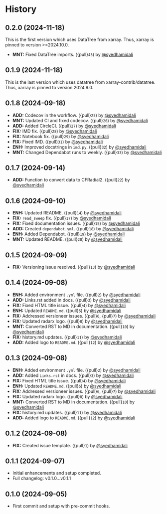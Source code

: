 # History

## 0.2.0 (2024-11-18)
This is the first version which uses DataTree from xarray. Thus, xarray is pinned to version >=2024.10.0.
- **MNT:** Fixed DataTree imports. ({pull}`45`) by [@syedhamidali](https://github.com/syedhamidali)

## 0.1.9 (2024-11-18)
This is the last version which uses datatree from xarray-contrib/datatree. Thus, xarray is pinned to version 2024.9.0.

## 0.1.8 (2024-09-18)
- **ADD:** Codecov in the workflow. ({pull}`25`) by [@syedhamidali](https://github.com/syedhamidali)
- **MNT:** Updated CI and fixed codecov. ({pull}`26`) by [@syedhamidali](https://github.com/syedhamidali)
- **ADD:** Added CircleCI. ({pull}`27`) by [@syedhamidali](https://github.com/syedhamidali)
- **FIX:** IMD fix. ({pull}`28`) by [@syedhamidali](https://github.com/syedhamidali)
- **FIX:** Notebook fix. ({pull}`29`) by [@syedhamidali](https://github.com/syedhamidali)
- **FIX:** Fixed IMD. ({pull}`31`) by [@syedhamidali](https://github.com/syedhamidali)
- **ENH:** Improved docstrings in `imd.py`. ({pull}`32`) by [@syedhamidali](https://github.com/syedhamidali)
- **MNT:** Changed Dependabot runs to weekly. ({pull}`33`) by [@syedhamidali](https://github.com/syedhamidali)

## 0.1.7 (2024-09-14)
- **ADD:** Function to convert data to CFRadial2. ({pull}`22`) by [@syedhamidali](https://github.com/syedhamidali)

## 0.1.6 (2024-09-10)
- **ENH:** Updated README. ({pull}`14`) by [@syedhamidali](https://github.com/syedhamidali)
- **FIX:** `read_sweep` fix. ({pull}`17`) by [@syedhamidali](https://github.com/syedhamidali)
- **FIX:** Fixed documentation issues. ({pull}`15`) by [@syedhamidali](https://github.com/syedhamidali)
- **ADD:** Created `dependabot.yml`. ({pull}`18`) by [@syedhamidali](https://github.com/syedhamidali)
- **ENH:** Added Dependabot. ({pull}`19`) by [@syedhamidali](https://github.com/syedhamidali)
- **MNT:** Updated README. ({pull}`20`) by [@syedhamidali](https://github.com/syedhamidali)

## 0.1.5 (2024-09-09)
- **FIX:** Versioning issue resolved. ({pull}`13`) by [@syedhamidali](https://github.com/syedhamidali)

## 0.1.4 (2024-09-08)
- **ENH:** Added environment `.yml` file. ({pull}`2`) by [@syedhamidali](https://github.com/syedhamidali)
- **ADD:** Links.rst added in docs. ({pull}`3`) by [@syedhamidali](https://github.com/syedhamidali)
- **FIX:** Fixed HTML title issue. ({pull}`4`) by [@syedhamidali](https://github.com/syedhamidali)
- **ENH:** Updated `README.md`. ({pull}`5`) by [@syedhamidali](https://github.com/syedhamidali)
- **FIX:** Addressed versioneer issues. ({pull}`6`, {pull}`7`) by [@syedhamidali](https://github.com/syedhamidali)
- **FIX:** Updated radarx logo. ({pull}`8`) by [@syedhamidali](https://github.com/syedhamidali)
- **MNT:** Converted RST to MD in documentation. ({pull}`10`) by [@syedhamidali](https://github.com/syedhamidali)
- **FIX:** history.md updates. ({pull}`11`) by [@syedhamidali](https://github.com/syedhamidali)
- **ADD:** Added logo to `README.md`. ({pull}`12`) by [@syedhamidali](https://github.com/syedhamidali)

## 0.1.3 (2024-09-08)
- **ENH:** Added environment `.yml` file. ({pull}`2`) by [@syedhamidali](https://github.com/syedhamidali)
- **ADD:** Added `Links.rst` in docs. ({pull}`3`) by [@syedhamidali](https://github.com/syedhamidali)
- **FIX:** Fixed HTML title issue. ({pull}`4`) by [@syedhamidali](https://github.com/syedhamidali)
- **ENH:** Updated `README.md`. ({pull}`5`) by [@syedhamidali](https://github.com/syedhamidali)
- **FIX:** Addressed versioneer issues. ({pull}`6`, {pull}`7`) by [@syedhamidali](https://github.com/syedhamidali)
- **FIX:** Updated radarx logo. ({pull}`8`) by [@syedhamidali](https://github.com/syedhamidali)
- **MNT:** Converted RST to MD in documentation. ({pull}`10`) by [@syedhamidali](https://github.com/syedhamidali)
- **FIX:** history.md updates. ({pull}`11`) by [@syedhamidali](https://github.com/syedhamidali)
- **ADD:** Added logo to `README.md`. ({pull}`12`) by [@syedhamidali](https://github.com/syedhamidali)

## 0.1.2 (2024-09-08)
- **FIX:** Created issue template. ({pull}`1`) by [@syedhamidali](https://github.com/syedhamidali)

## 0.1.1 (2024-09-07)
- Initial enhancements and setup completed.
- Full changelog: v0.1.0...v0.1.1

## 0.1.0 (2024-09-05)
- First commit and setup with pre-commit hooks.
